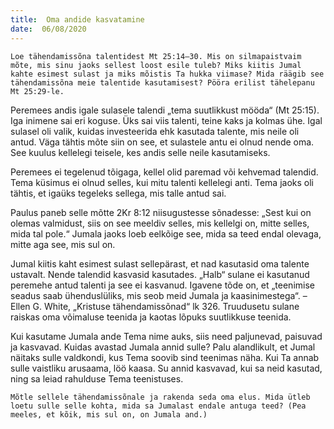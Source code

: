 ```yaml
---
title:  Oma andide kasvatamine
date:  06/08/2020
---
```


`Loe tähendamissõna talentidest Mt 25:14–30. Mis on silmapaistvaim mõte, mis sinu jaoks sellest loost esile tuleb? Miks kiitis Jumal kahte esimest sulast ja miks mõistis Ta hukka viimase? Mida räägib see tähendamissõna meie talentide kasutamisest? Pööra erilist tähelepanu Mt 25:29-le.`

Peremees andis igale sulasele talendi „tema suutlikkust mööda“ (Mt 25:15). Iga inimene sai eri koguse. Üks sai viis talenti, teine kaks ja kolmas ühe. Igal sulasel oli valik, kuidas investeerida ehk kasutada talente, mis neile oli antud. Väga tähtis mõte siin on see, et sulastele antu ei olnud nende oma. See kuulus kellelegi teisele, kes andis selle neile kasutamiseks.

Peremees ei tegelenud tõigaga, kellel olid paremad või kehvemad talendid. Tema küsimus ei olnud selles, kui mitu talenti kellelegi anti. Tema jaoks oli tähtis, et igaüks tegeleks sellega, mis talle antud sai.

Paulus paneb selle mõtte 2Kr 8:12 niisugustesse sõnadesse: „Sest kui on olemas valmidust, siis on see meeldiv selles, mis kellelgi on, mitte selles, mida tal pole.“ Jumala jaoks loeb eelkõige see, mida sa teed endal olevaga, mitte aga see, mis sul on.

Jumal kiitis kaht esimest sulast sellepärast, et nad kasutasid oma talente ustavalt. Nende talendid kasvasid kasutades. „Halb“ sulane ei kasutanud peremehe antud talenti ja see ei kasvanud. Igavene tõde on, et „teenimise seadus saab ühenduslüliks, mis seob meid Jumala ja kaasinimestega“. – Ellen G. White, „Kristuse tähendamissõnad“ lk 326. Truudusetu sulane raiskas oma võimaluse teenida ja kaotas lõpuks suutlikkuse teenida.

Kui kasutame Jumala ande Tema nime auks, siis need paljunevad, paisuvad ja kasvavad. Kuidas avastad Jumala annid sulle? Palu alandlikult, et Jumal näitaks sulle valdkondi, kus Tema soovib sind teenimas näha. Kui Ta annab sulle vaistliku arusaama, löö kaasa. Su annid kasvavad, kui sa neid kasutad, ning sa leiad rahulduse Tema teenistuses.

`Mõtle sellele tähendamissõnale ja rakenda seda oma elus. Mida ütleb loetu sulle selle kohta, mida sa Jumalast endale antuga teed? (Pea meeles, et kõik, mis sul on, on Jumala and.)`